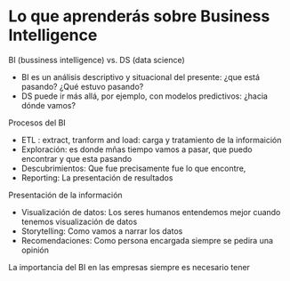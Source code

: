 # Lo que aprenderás sobre Business Intelligence

BI (bussiness intelligence) vs. DS (data science)

-   BI es un análisis descriptivo y situacional del presente: ¿que está pasando? ¿Qué estuvo pasando?
-   DS puede ir más allá, por ejemplo, con modelos predictivos: ¿hacia dónde vamos?

Procesos del BI

-   ETL : extract, tranform and load: carga y tratamiento de la informaición
-   Exploración: es donde mñas tiempo vamos a pasar, que puedo encontrar y que esta pasando
-   Descubrimientos: Que fue precisamente fue lo que encontre,
-   Reporting: La presentación de resultados

Presentación de la información

-   Visualización de datos: Los seres humanos entendemos mejor cuando tenemos visualización de datos
-   Storytelling: Como vamos a narrar los datos
-   Recomendaciones: Como persona encargada siempre se pedira una opinión

La importancia del BI en las empresas
siempre es necesario tener